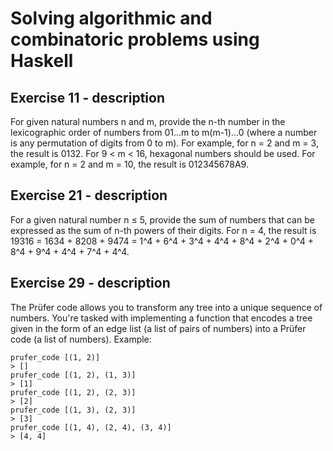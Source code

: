 # Solving algorithmic and combinatoric problems using Haskell
## Exercise 11 - description
For given natural numbers n and m, provide the n-th number in the lexicographic order of numbers from 01...m to m(m-1)...0 (where a number is any permutation of digits from 0 to m). For example, for n = 2 and m = 3, the result is 0132. For 9 < m < 16, hexagonal numbers should be used. For example, for n = 2 and m = 10, the result is 012345678A9.
## Exercise 21 - description
For a given natural number n ≤ 5, provide the sum of numbers that can be expressed as the sum of n-th powers of their digits. For n = 4, the result is 19316 = 1634 + 8208 + 9474 = 1^4 + 6^4 + 3^4 + 4^4 + 8^4 + 2^4 + 0^4 + 8^4 + 9^4 + 4^4 + 7^4 + 4^4.
## Exercise 29 - description
The Prüfer code allows you to transform any tree into a unique sequence of numbers. You're tasked with implementing a function that encodes a tree given in the form of an edge list (a list of pairs of numbers) into a Prüfer code (a list of numbers). Example:
```
prufer_code [(1, 2)]
> []
prufer_code [(1, 2), (1, 3)]
> [1]
prufer_code [(1, 2), (2, 3)]
> [2]
prufer_code [(1, 3), (2, 3)]
> [3]
prufer_code [(1, 4), (2, 4), (3, 4)]
> [4, 4]
```
